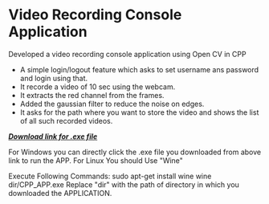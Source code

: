 # Video Recording Console Application
Developed a video recording console application using Open CV in CPP
- A simple login/logout feature which asks to set username ans password and login using that.
- It recorde a video of 10 sec using the webcam.
- It extracts the red channel from the frames.
- Added the gaussian filter to reduce the noise on edges.
- It asks for the path where you want to store the video and shows the list of all such recorded videos.

<a href="https://github.com/Manav1906/Recording-console-application_CPP/blob/main/VR-app.exe" download="VR-app.exe"><b><I>Download link for .exe file</I></b></a>

For Windows you can directly click the .exe file you downloaded from above link to run the APP.
For Linux You should Use "Wine"

Execute Following Commands:
sudo apt-get install wine
wine dir/CPP_APP.exe
Replace "dir" with the path of directory in which you downloaded the APPLICATION.
